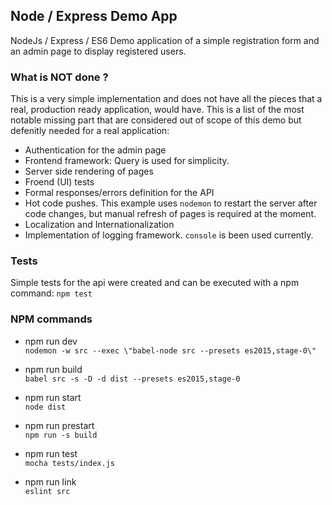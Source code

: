 ## Node / Express Demo App

NodeJs / Express / ES6 Demo application of a simple registration form
and an admin page to display registered users.


### What is NOT done ?

This is a very simple implementation and does not have all the pieces 
that a real, production ready application, would have. This is a list of
the most notable missing part that are considered out of scope of this demo 
but defenitly needed for a real application:

- Authentication for the admin page
- Frontend framework: Query is used for simplicity.
- Server side rendering of pages
- Froend (UI) tests
- Formal responses/errors definition for the API
- Hot code pushes. This example uses `nodemon` to restart the server after code 
changes, but manual refresh of pages is required at the moment.
- Localization and Internationalization
- Implementation of logging framework. `console` is been used currently.

### Tests

Simple tests for the api were created and can be executed with a npm command: `npm test`


### NPM commands

- npm run dev  
`nodemon -w src --exec \"babel-node src --presets es2015,stage-0\"`

- npm run build  
`babel src -s -D -d dist --presets es2015,stage-0`

- npm run start  
`node dist`

- npm run prestart  
`npm run -s build`

- npm run test  
`mocha tests/index.js`

- npm run link  
`eslint src`

